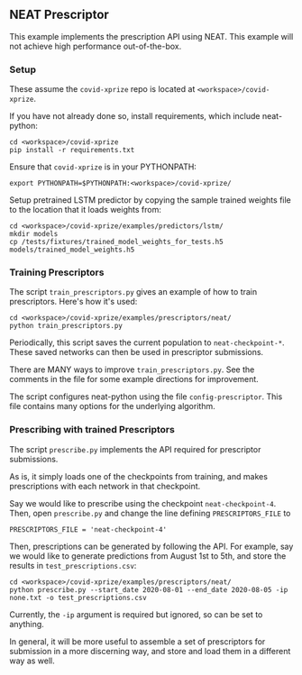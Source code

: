 ## NEAT Prescriptor

This example implements the prescription API using NEAT.
This example will not achieve high performance out-of-the-box.

### Setup

These assume the `covid-xprize` repo is located at `<workspace>/covid-xprize`.

If you have not already done so, install requirements, which include neat-python:
```
cd <workspace>/covid-xprize
pip install -r requirements.txt
```

Ensure that `covid-xprize` is in your PYTHONPATH:
```
export PYTHONPATH=$PYTHONPATH:<workspace>/covid-xprize/
```

Setup pretrained LSTM predictor by copying the sample trained weights file to the
location that it loads weights from:
```
cd <workspace>/covid-xprize/examples/predictors/lstm/
mkdir models
cp /tests/fixtures/trained_model_weights_for_tests.h5 models/trained_model_weights.h5
```

### Training Prescriptors

The script `train_prescriptors.py` gives an example of how to train prescriptors.
Here's how it's used:
```
cd <workspace>/covid-xprize/examples/prescriptors/neat/
python train_prescriptors.py
```
Periodically, this script saves the current population to `neat-checkpoint-*`.
These saved networks can then be used in prescriptor submissions.

There are MANY ways to improve `train_prescriptors.py`.
See the comments in the file for some example directions for improvement.

The script configures neat-python using the file `config-prescriptor`.
This file contains many options for the underlying algorithm.



### Prescribing with trained Prescriptors

The script `prescribe.py` implements the API required for prescriptor submissions.

As is, it simply loads one of the checkpoints from training,
and makes prescriptions with each network in that checkpoint.

Say we would like to prescribe using the checkpoint `neat-checkpoint-4`.
Then, open `prescribe.py` and change the line defining `PRESCRIPTORS_FILE` to
```
PRESCRIPTORS_FILE = 'neat-checkpoint-4'
```

Then, prescriptions can be generated by following the API.
For example, say we would like to generate predictions from August 1st to 5th,
and store the results in `test_prescriptions.csv`:
```
cd <workspace>/covid-xprize/examples/prescriptors/neat/
python prescribe.py --start_date 2020-08-01 --end_date 2020-08-05 -ip none.txt -o test_prescriptions.csv
```
Currently, the `-ip` argument is required but ignored, so can be set to anything.

In general, it will be more useful to assemble a set of prescriptors for submission
in a more discerning way, and store and load them in a different way as well.

